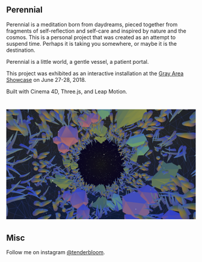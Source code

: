 ## Perennial
Perennial is a meditation born from daydreams, pieced together from fragments of self-reflection and self-care and inspired by nature and the cosmos. This is a personal project that was created as an attempt to suspend time. Perhaps it is taking you somewhere, or maybe it is the destination.

Perennial is a little world, a gentle vessel, a patient portal.

This project was exhibited as an interactive installation at the [Gray Area Showcase](https://www.eventbrite.com/e/gray-area-showcase-20181-tickets-46454650109#) on June 27-28, 2018.

Built with Cinema 4D, Three.js, and Leap Motion.

# ![screenshot](https://raw.githubusercontent.com/rose-water/perennial/master/meta/ss_1.png)

## Misc
Follow me on instagram [@tenderbloom](http://www.instagram.com/tenderbloom).
